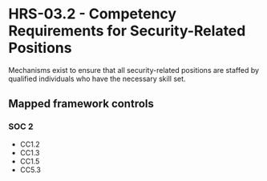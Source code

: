 # HRS-03.2 - Competency Requirements for Security-Related Positions
Mechanisms exist to ensure that all security-related positions are staffed by qualified individuals who have the necessary skill set. 
## Mapped framework controls
### SOC 2
- CC1.2
- CC1.3
- CC1.5
- CC5.3